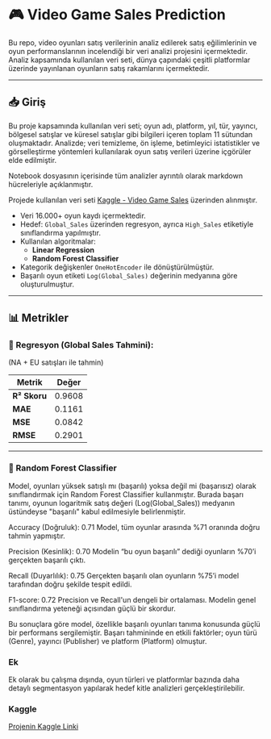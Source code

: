 # 🎮 Video Game Sales Prediction

Bu repo, video oyunları satış verilerinin analiz edilerek satış eğilimlerinin ve oyun performanslarının incelendiği bir veri analizi projesini içermektedir. Analiz kapsamında kullanılan veri seti, dünya çapındaki çeşitli platformlar üzerinde yayınlanan oyunların satış rakamlarını içermektedir.

---

## 📥 Giriş

Bu proje kapsamında kullanılan veri seti; oyun adı, platform, yıl, tür, yayıncı, 
bölgesel satışlar ve küresel satışlar gibi bilgileri içeren toplam 11 sütundan oluşmaktadır. 
Analizde; veri temizleme, ön işleme, betimleyici istatistikler ve görselleştirme yöntemleri kullanılarak oyun satış verileri üzerine içgörüler elde edilmiştir.

Notebook dosyasının içerisinde tüm analizler ayrıntılı olarak markdown hücreleriyle açıklanmıştır.

Projede kullanılan veri seti [Kaggle - Video Game Sales](https://www.kaggle.com/datasets/gregorut/videogamesales) üzerinden alınmıştır.

- Veri 16.000+ oyun kaydı içermektedir.
- Hedef: `Global_Sales` üzerinden regresyon, ayrıca `High_Sales` etiketiyle sınıflandırma yapılmıştır.
- Kullanılan algoritmalar:
  - **Linear Regression**
  - **Random Forest Classifier**
- Kategorik değişkenler `OneHotEncoder` ile dönüştürülmüştür.
- Başarılı oyun etiketi `Log(Global_Sales)` değerinin medyanına göre oluşturulmuştur.

---

## 📊 Metrikler

### 🔵 Regresyon (Global Sales Tahmini):
(NA + EU satışları ile tahmin)

| Metrik       | Değer  |
| ------------ | ------ |
| **R² Skoru** | 0.9608 |
| **MAE**      | 0.1161 |
| **MSE**      | 0.0842 |
| **RMSE**     | 0.2901 |

------------------------------------------------------
### 🔵 Random Forest Classifier

Model, oyunları yüksek satışlı mı (başarılı) yoksa değil mi (başarısız) olarak sınıflandırmak için Random Forest Classifier kullanmıştır. Burada başarı tanımı, oyunun logaritmik satış değeri (Log(Global_Sales)) medyanın üstündeyse "başarılı" kabul edilmesiyle belirlenmiştir.

Accuracy (Doğruluk): 0.71
Model, tüm oyunlar arasında %71 oranında doğru tahmin yapmıştır.

Precision (Kesinlik): 0.70
Modelin “bu oyun başarılı” dediği oyunların %70’i gerçekten başarılı çıktı.

Recall (Duyarlılık): 0.75
Gerçekten başarılı olan oyunların %75’i model tarafından doğru şekilde tespit edildi.

F1-score: 0.72
Precision ve Recall'un dengeli bir ortalaması. Modelin genel sınıflandırma yeteneği açısından güçlü bir skordur.

Bu sonuçlara göre model, özellikle başarılı oyunları tanıma konusunda güçlü bir performans sergilemiştir. Başarı tahmininde en etkili faktörler; oyun türü (Genre), yayıncı (Publisher) ve platform (Platform) olmuştur.

### Ek 
Ek olarak bu çalışma dışında, oyun türleri ve platformlar bazında daha detaylı segmentasyon yapılarak hedef kitle analizleri gerçekleştirilebilir.

### Kaggle

[Projenin Kaggle Linki](https://www.kaggle.com/code/alpkavas/videogame-reg-classification)



